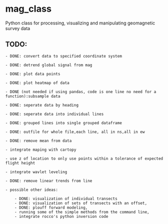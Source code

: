 # mag_class
Python class for processing, visualizing and manipulating geomagnetic survey data

## TODO:

    - DONE: convert data to specified coordinate system
    
    - DONE: detrend global signal from mag
    
    - DONE: plot data points    
    
    - DONE: plot heatmap of data
    
    - DONE (not needed if using pandas, code is one line no need for a function):subsample data
    
    - DONE: seperate data by heading 
    
    - DONE: seperate data into individual lines

    - DONE: grouped lines into single grouped dataframe

    - DONE: outfile for whole file,each line, all in ns,all in ew

    - DONE: remove mean from data

    - integrate maping with cartopy
    
    - use z of location to only use points within a tolerance of expected flight height 
    
    - integrate wavlet leveling

    - DONE: remove linear trends from line
    
    - possible other ideas: 
    
        - DONE: visualization of individual transects
        - DONE: visualization of sets of transects with an offset,
        - DONE: plouff forward modeling, 
        - running some of the simple methods from the command line, 
        - integrate rocco's python inversion code